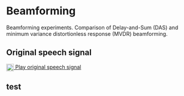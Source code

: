 # Beamforming
Beamforming experiments. Comparison of Delay-and-Sum (DAS)  and minimum variance distortionless response (MVDR) beamforming.

## Original speech signal 

<a href="audiofiles/P501_C_english_m1_FB_48k.wav">
  <img src="https://image-url-for-play-button.png" alt="Play" width="20" height="20" style="vertical-align:middle;">
  Play original speech signal
</a>

## test
